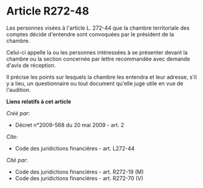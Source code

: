 # Article R272-48

Les personnes visées à l'article L. 272-44 que la chambre territoriale des comptes décide d'entendre sont convoquées par le
président de la chambre. 

Celui-ci appelle la ou les personnes intéressées à se présenter devant la chambre ou la section concernée par lettre
recommandée avec demande d'avis de réception. 

Il précise les points sur lesquels la chambre les entendra et leur adresse, s'il y a lieu, un questionnaire ou tout document
qu'elle juge utile en vue de l'audition.

**Liens relatifs à cet article**

_Créé par_:

  - Décret n°2009-568 du 20 mai 2009 - art. 2

_Cite_:

  - Code des juridictions financières - art. L272-44

_Cité par_:

  - Code des juridictions financières - art. R272-19 (M)
  - Code des juridictions financières - art. R272-70 (V)
